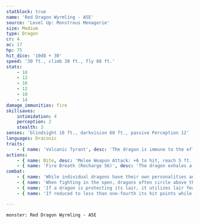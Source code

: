 ```yaml
---
statblock: true
name: 'Red Dragon Wyrmling - A5E'
source: 'Level Up: Monstrous Menagerie'
size: Medium
type: Dragon
cr: 4
ac: 17
hp: 75
hit_dice: '10d8 + 30'
speed: '30 ft., climb 30 ft., fly 60 ft.'
stats:
    - 18
    - 12
    - 16
    - 12
    - 10
    - 14
damage_immunities: fire
skillsaves:
    intimidation: 4
    perception: 2
    stealth: 3
senses: 'blindsight 10 ft., darkvision 60 ft., passive Perception 12'
languages: Draconic
traits:
    - { name: 'Volcanic Tyrant', desc: 'The dragon is immune to the effects of poisonous gases caused by volcanic environments. It also ignores difficult terrain caused by lava.' }
actions:
    - { name: Bite, desc: 'Melee Weapon Attack: +6 to hit, reach 5 ft., one target. Hit: 20 (3d10 + 4) piercing damage.' }
    - { name: 'Fire Breath (Recharge 56)', desc: 'The dragon exhales a blast of fire in a 15-foot cone. Each creature in that area makes a DC 15 Dexterity saving throw, taking 24 (7d6) fire damage on a failed save or half damage on a success.' }
combat:
    - { name: 'While individual dragons have their own personalities and tactics, most rely heavily on their breath weapons', desc: 'They use them whenever they can, preferably from maximum distance and while flying above their enemies.' }
    - { name: 'When fighting in the open, dragons often circle above their enemies as they wait for their breath weapons to recharge', desc: "They only close to melee if their enemies deal significant damage with ranged attacks, or if they can savage an enemy cut off from its allies. Once bloodied, dragons become more aggressive, attacking with bite and claws when their breath weapons aren't available." }
    - { name: 'If a dragon is protecting its lair, it utilizes lair features, traps, allies, and architecture such as escape tunnels to keep up a hit-and-run fight, reappearing only when it has a fully-recharged breath weapon', desc: 'If the dragon is forced into melee combat, it uses its bite and claws against a single foe. If it has legendary actions like Roar and Wing Attack, it uses them to disperse its other enemies.' }
    - { name: 'If reduced to less than one-fourth its hit points while fighting in the open, a dragon flies away', desc: 'However, it fights to the death to defend its lair, unless it can regain the upper hand through tricks or bargains.' }

---
```

```statblock
monster: Red Dragon Wyrmling - A5E
```
